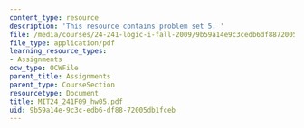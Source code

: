 ```yaml
---
content_type: resource
description: 'This resource contains problem set 5. '
file: /media/courses/24-241-logic-i-fall-2009/9b59a14e9c3cedb6df8872005db1fceb_MIT24_241F09_hw05.pdf
file_type: application/pdf
learning_resource_types:
- Assignments
ocw_type: OCWFile
parent_title: Assignments
parent_type: CourseSection
resourcetype: Document
title: MIT24_241F09_hw05.pdf
uid: 9b59a14e-9c3c-edb6-df88-72005db1fceb
---
```

